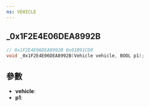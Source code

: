 ```yaml
---
ns: VEHICLE
---
```

## _0x1F2E4E06DEA8992B

```c
// 0x1F2E4E06DEA8992B 0x01B91CD0
void _0x1F2E4E06DEA8992B(Vehicle vehicle, BOOL p1);
```


## 參數
* **vehicle**: 
* **p1**: 

